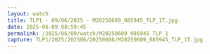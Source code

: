 ```yaml
---
layout: watch
title: TLP1 - 09/06/2025 - M20250609_085945_TLP_1T.jpg
date: 2025-06-09 08:59:45
permalink: /2025/06/09/watch/M20250609_085945_TLP_1
capture: TLP1/2025/202506/20250608/M20250609_085945_TLP_1T.jpg
---
```

